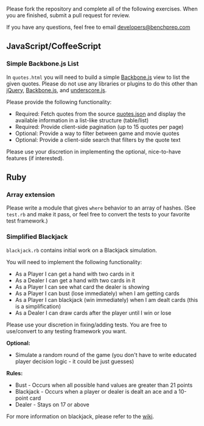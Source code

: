 Please fork the repository and complete all of the following exercises.
When you are finished, submit a pull request for review.

If you have any questions, feel free to email developers@benchprep.com

## JavaScript/CoffeeScript

### Simple Backbone.js List

In `quotes.html` you will need to build a simple [Backbone.js](http://backbonejs.org/) view to list the given quotes. Please do not use any libraries or plugins to do this other than [jQuery](https://jquery.com/), [Backbone.js](http://backbonejs.org/), and [underscore.js](http://underscorejs.org/).

Please provide the following functionality:

 * Required: Fetch quotes from the source [quotes.json](https://gist.githubusercontent.com/anonymous/8f61a8733ed7fa41c4ea/raw/1e90fd2741bb6310582e3822f59927eb535f6c73/quotes.json) and display the available information in a list-like structure (table/list)
 * Required: Provide client-side pagination (up to 15 quotes per page)
 * Optional: Provide a way to filter between game and movie quotes
 * Optional: Provide a client-side search that filters by the quote text

Please use your discretion in implementing the optional, nice-to-have features (if interested).

## Ruby

### Array extension

Please write a module that gives `where` behavior to an array of hashes. (See `test.rb` and make it pass, or feel free to convert the tests to your favorite test framework.)

### Simplified Blackjack

`blackjack.rb` contains initial work on a Blackjack simulation.

You will need to implement the following functionality:

 * As a Player I can get a hand with two cards in it
 * As a Dealer I can get a hand with two cards in it
 * As a Player I can see what card the dealer is showing
 * As a Player I can bust (lose immediately) when I am getting cards
 * As a Player I can blackjack (win immediately) when I am dealt cards (this is a simplification)
 * As a Dealer I can draw cards after the player until I win or lose

Please use your discretion in fixing/adding tests. You are free to use/convert to any testing framework you want.

**Optional:**

 * Simulate a random round of the game (you don't have to write educated player decision logic - it could be just guesses)

**Rules:**

 * Bust - Occurs when all possible hand values are greater than 21 points
 * Blackjack - Occurs when a player or dealer is dealt an ace and a 10-point card
 * Dealer - Stays on 17 or above

 For more information on blackjack, please refer to the [wiki](http://en.wikipedia.org/wiki/Blackjack).
